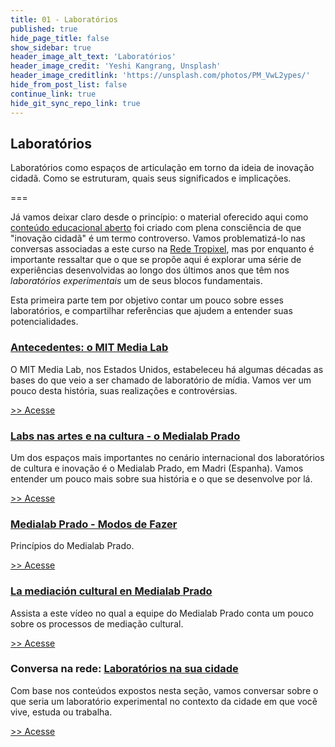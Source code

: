 ```yaml
---
title: 01 - Laboratórios
published: true
hide_page_title: false
show_sidebar: true
header_image_alt_text: 'Laboratórios'
header_image_credit: 'Yeshi Kangrang, Unsplash'
header_image_creditlink: 'https://unsplash.com/photos/PM_VwL2ypes/'
hide_from_post_list: false
continue_link: true
hide_git_sync_repo_link: true
---
```


## Laboratórios

Laboratórios como espaços de articulação em torno da ideia de inovação cidadã. Como se estruturam, quais seus significados e implicações.

===

Já vamos deixar claro desde o princípio: o material oferecido aqui como [conteúdo 
educacional aberto](https://cursos.tropixel.org/ic-conceitos/sobre) foi criado com plena consciência de que "inovação cidadã" é um
termo controverso. Vamos problematizá-lo nas conversas associadas a este curso na [Rede Tropixel](https://rede.tropixel.org/c/comunidades/curso-ic-conceitos/29), mas por enquanto é importante ressaltar que o que se propõe aqui é explorar uma série de 
experiências desenvolvidas ao longo dos últimos anos que têm nos _laboratórios experimentais_ um de seus blocos fundamentais.

Esta primeira parte tem por objetivo contar um pouco sobre esses laboratórios,
e compartilhar referências que ajudem a entender suas potencialidades.

### [Antecedentes: o MIT Media Lab](mit-media-lab)

O MIT Media Lab, nos Estados Unidos, estabeleceu há algumas décadas as bases do que veio a ser chamado de laboratório de mídia. Vamos ver um pouco desta história, suas realizações e controvérsias.

[>> Acesse](mit-media-lab)

### [Labs nas artes e na cultura - o Medialab Prado](medialab-prado)

Um dos espaços mais importantes no cenário internacional dos laboratórios de cultura e inovação é o Medialab Prado, em Madri (Espanha). Vamos entender um pouco mais sobre sua história e o que se desenvolve por lá.

[>> Acesse](medialab-prado)

### [Medialab Prado - Modos de Fazer](modos-de-fazer)

Princípios do Medialab Prado.

[>> Acesse](modos-de-fazer)

### [La mediación cultural en Medialab Prado](mediacion-cultural)

Assista a este vídeo no qual a equipe do Medialab Prado conta um pouco sobre os processos de mediação cultural.

[>> Acesse](mediacion-cultural)

### Conversa na rede: [Laboratórios na sua cidade](labs-sua-cidade)

Com base nos conteúdos expostos nesta seção, vamos conversar sobre o que seria um laboratório experimental no contexto da cidade em que você vive, estuda ou trabalha.

[>> Acesse](labs-sua-cidade)